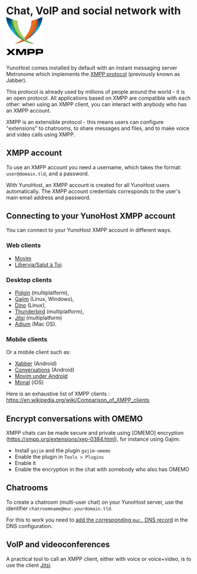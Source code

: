 # Chat, VoIP and social network with <img src="/images/XMPP_logo.png" width=100>

YunoHost comes installed by default with an instant messaging server Metronome which implements the [XMPP protocol](https://en.wikipedia.org/wiki/Extensible_Messaging_and_Presence_Protocol) (previously known as Jabber).

This protocol is already used by millions of people around the world - it is an open protocol. All applications based on XMPP are compatible with each other: when using an XMPP client, you can interact with anybody who has an XMPP account.

XMPP is an extensible protocol - this means users can configure "extensions" to chatrooms, to share messages and files, and to make voice and video calls using XMPP.

## XMPP account

To use an XMPP account you need a username, which takes the format: `user@domain.tld`, and a password.

With YunoHost, an XMPP account is created for all YunoHost users automatically. The XMPP account credentials corresponds to the user's main email address and password.

## Connecting to your YunoHost XMPP account

You can connect to your YunoHost XMPP account in different ways.

### Web clients

- [Movim](https://pod.movim.eu)
- [Libervia/Salut à Toi](http://salut-a-toi.org/).


### Desktop clients

- [Pidgin](http://pidgin.im/) (multiplatform),
- [Gajim](http://gajim.org/) (Linux, Windows),
- [Dino](https://dino.im) (Linux),
- [Thunderbird](https://www.thundebird.net/) (multiplatform),
- [Jitsi](http://jitsi.org/) (multiplatform)
- [Adium](https://adium.im/) (Mac OS).

### Mobile clients

Or a mobile client such as:
- [Xabber](http://xabber.com) (Android)
- [Conversations](https://conversations.im/) (Android)
- [Movim under Android](https://movim.eu)
- [Monal](https://itunes.apple.com/us/app/monal-free-xmpp-chat/id317711500?mt=8) (iOS)

Here is an exhaustive list of XMPP clients : https://en.wikipedia.org/wiki/Comparison_of_XMPP_clients

## Encrypt conversations with OMEMO

XMPP chats can be made secure and private using [OMEMO] encryption (https://xmpp.org/extensions/xep-0384.html), for instance using Gajim:
- Install `gajim` and the plugin `gajim-omemo`
- Enable the plugin in `Tools > Plugins`
- Enable it
- Enable the encryption in the chat with somebody who also has OMEMO

## Chatrooms

To create a chatroom (multi-user chat) on your YunoHost server, use the identifier `chatroomname@muc.yourdomain.tld`.

For this to work you need to [add the corresponding `muc.` DNS record](dns_config_fr) in the DNS configuration.

## VoIP and videoconferences

A practical tool to call an XMPP client, either with voice or voice+video, is to use the client [Jitsi](http://jitsi.org/).

